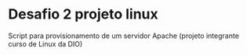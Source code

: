 # Desafio 2 projeto linux

Script para provisionamento de um servidor Apache (projeto integrante curso de Linux da DIO)

